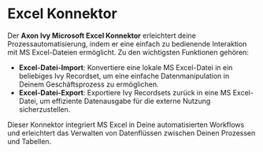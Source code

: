 # Excel Konnektor
Der **Axon Ivy Microsoft Excel Konnektor** erleichtert deine Prozessautomatisierung, indem er eine einfach zu bedienende Interaktion mit MS Excel-Dateien ermöglicht. Zu den wichtigsten Funktionen gehören:

- **Excel-Datei-Import**: Konvertiere eine lokale MS Excel-Datei in ein beliebiges Ivy Recordset, um eine einfache Datenmanipulation in Deinem Geschäftsprozess zu ermöglichen.
- **Excel-Datei-Export**: Exportiere Ivy Recordsets zurück in eine MS Excel-Datei, um effiziente Datenausgabe für die externe Nutzung sicherzustellen.

Dieser Konnektor integriert MS Excel in Deine automatisierten Workflows und erleichtert das Verwalten von Datenflüssen zwischen Deinen Prozessen und Tabellen.
